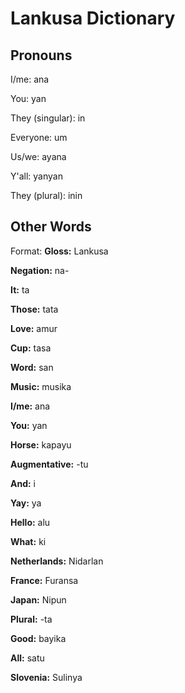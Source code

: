 # Lankusa Dictionary
## Pronouns
I/me: ana

You: yan

They (singular): in

Everyone: um

Us/we: ayana

Y'all: yanyan

They (plural): inin

## Other Words
Format: **Gloss:** Lankusa

**Negation:** na-

**It:** ta

**Those:** tata
 
**Love:** amur
 
**Cup:** tasa
 
**Word:** san

**Music:** musika

**I/me:** ana

**You:** yan
 
**Horse:** kapayu
 
**Augmentative:** -tu
 
**And:** i
 
**Yay:** ya
 
**Hello:** alu
 
**What:** ki
 
**Netherlands:** Nidarlan

**France:** Furansa

**Japan:** Nipun
 
**Plural:** -ta
 
**Good:** bayika

**All:** satu

**Slovenia:** Sulinya

